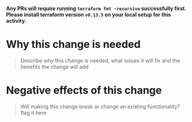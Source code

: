 **Any PRs will require running `terraform fmt -recursive` successfully first. Please install terraform version `v0.13.5` on your local setup for this activity.**

# Why this change is needed
> Describe why this change is needed, what issues it will fix and the benefits the change will add


# Negative effects of this change
> Will making this change break or change an existing functionality? flag it here
